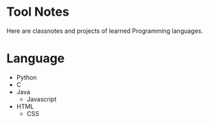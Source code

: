 # Tool Notes

Here are classnotes and projects of learned Programming languages.

# Language

- Python
- C
- Java
  - Javascript
- HTML
  - CSS
